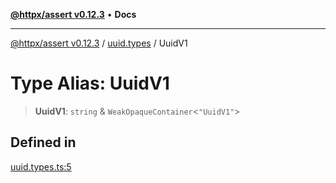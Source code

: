 [**@httpx/assert v0.12.3**](../../README.md) • **Docs**

***

[@httpx/assert v0.12.3](../../README.md) / [uuid.types](../README.md) / UuidV1

# Type Alias: UuidV1

> **UuidV1**: `string` & `WeakOpaqueContainer`\<`"UuidV1"`\>

## Defined in

[uuid.types.ts:5](https://github.com/belgattitude/httpx/blob/efdc4c7f5d90eb963a8ba204526e9494bbd080b8/packages/assert/src/uuid.types.ts#L5)
